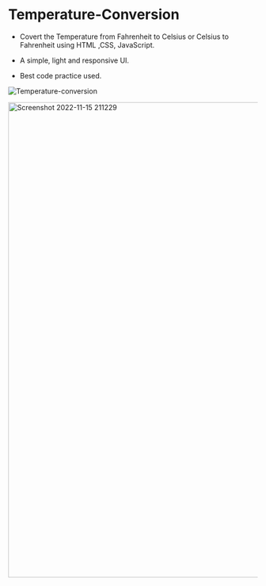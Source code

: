 # Temperature-Conversion

- Covert the Temperature from Fahrenheit to Celsius or  Celsius to Fahrenheit using  HTML ,CSS, JavaScript.

- A simple, light and responsive UI.

- Best code practice used.

![Temperature-conversion](https://user-images.githubusercontent.com/102934270/201960312-7b44f3fd-cc5f-485e-a1ea-150d3a820081.gif)

<img width="959" alt="Screenshot 2022-11-15 211229" src="https://user-images.githubusercontent.com/102934270/201963805-638dba86-a4d2-437b-a80a-76151528e968.png">
